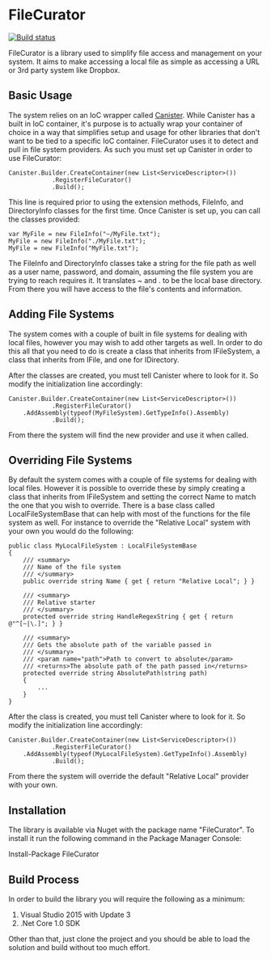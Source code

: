 # FileCurator

[![Build status](https://ci.appveyor.com/api/projects/status/3qlv7ffawn9lhxav?svg=true)](https://ci.appveyor.com/project/JaCraig/filecurator)

FileCurator is a library used to simplify file access and management on your system. It aims to make accessing a local file as simple as accessing a URL or 3rd party system like Dropbox.

## Basic Usage

The system relies on an IoC wrapper called [Canister](https://github.com/JaCraig/Canister). While Canister has a built in IoC container, it's purpose is to actually wrap your container of choice in a way that simplifies setup and usage for other libraries that don't want to be tied to a specific IoC container. FileCurator uses it to detect and pull in file system providers. As such you must set up Canister in order to use FileCurator:

    Canister.Builder.CreateContainer(new List<ServiceDescriptor>())
                .RegisterFileCurator()
                .Build();
	
This line is required prior to using the extension methods, FileInfo, and DirectoryInfo classes for the first time. Once Canister is set up, you can call the classes provided:

    var MyFile = new FileInfo("~/MyFile.txt");
	MyFile = new FileInfo("./MyFile.txt");
	MyFile = new FileInfo("MyFile.txt");
	
The FileInfo and DirectoryInfo classes take a string for the file path as well as a user name, password, and domain, assuming the file system you are trying to reach requires it. It translates ~ and . to be the local base directory. From there you will have access to the file's contents and information.

## Adding File Systems

The system comes with a couple of built in file systems for dealing with local files, however you may wish to add other targets as well. In order to do this all that you need to do is create a class that inherits from IFileSystem, a class that inherits from IFile, and one for IDirectory.
	
After the classes are created, you must tell Canister where to look for it. So modify the initialization line accordingly:

    Canister.Builder.CreateContainer(new List<ServiceDescriptor>())
                .RegisterFileCurator()
		.AddAssembly(typeof(MyFileSystem).GetTypeInfo().Assembly)
                .Build();
	
From there the system will find the new provider and use it when called.

## Overriding File Systems

By default the system comes with a couple of file systems for dealing with local files. However it is possible to override these by simply creating a class that inherits from IFileSystem and setting the correct Name to match the one that you wish to override. There is a base class called LocalFileSystemBase that can help with most of the functions for the file system as well. For instance to override the "Relative Local" system with your own you would do the following:

    public class MyLocalFileSystem : LocalFileSystemBase
    {
        /// <summary>
        /// Name of the file system
        /// </summary>
        public override string Name { get { return "Relative Local"; } }

        /// <summary>
        /// Relative starter
        /// </summary>
        protected override string HandleRegexString { get { return @"^[~|\.]"; } }

        /// <summary>
        /// Gets the absolute path of the variable passed in
        /// </summary>
        /// <param name="path">Path to convert to absolute</param>
        /// <returns>The absolute path of the path passed in</returns>
        protected override string AbsolutePath(string path)
        {
            ...
        }
    }
	
After the class is created, you must tell Canister where to look for it. So modify the initialization line accordingly:

    Canister.Builder.CreateContainer(new List<ServiceDescriptor>())
                .RegisterFileCurator()
		.AddAssembly(typeof(MyLocalFileSystem).GetTypeInfo().Assembly)
                .Build();
	
From there the system will override the default "Relative Local" provider with your own.

## Installation

The library is available via Nuget with the package name "FileCurator". To install it run the following command in the Package Manager Console:

Install-Package FileCurator

## Build Process

In order to build the library you will require the following as a minimum:

1. Visual Studio 2015 with Update 3
2. .Net Core 1.0 SDK

Other than that, just clone the project and you should be able to load the solution and build without too much effort.
